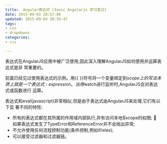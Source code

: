 ```yaml
---
title:  Angular表达式 [Ionic Angularjs 学习笔记]
date: 2015-09-03 20:57:00
updated: 2015-09-04 20:59:47
tags: 
- css
- dropdowns
categories: 
- css

---
```

表达式在AngularJS应用中被广泛使用,因此深入理解AngularJS如何使用并运算表达式是非 常重要的。

前面已经见过使用表达式的示例。用{{ }}符号将一个变量绑定到$scope上的写法本质上就 是一个表达式:{{ expression }}。当用$watch进行监听时,AngularJS会对表达式或函数进行 运算。

表达式和eval(javascript)非常相似,但是由于表达式由AngularJS来处理,它们有以下显 著不同的特性:
- 所有的表达式都在其所属的作用域内部执行,并有访问本地$scope的权限;  如果表达式发生了TypeError和ReferenceError并不会抛出异常;
- 不允许使用任何流程控制功能(条件控制,例如if/eles);
- 可以接受过滤器和过滤器链。


<!--more-->

